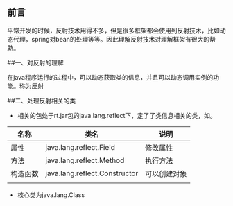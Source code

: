 ## 前言
平常开发的时候，反射技术用得不多，但是很多框架都会使用到反射技术，比如动态代理，spring对bean的处理等等。因此理解反射技术对理解框架有很大的帮助。

##一、对反射的理解

在java程序运行的过程中，可以动态获取类的信息，并且可以动态调用实例的功能。称为反射

##二、处理反射相关的类
- 相关的包处于rt.jar包的java.lang.reflect下，定了了类信息相关的类，如。


| 名称   | 类名                            | 说明     |
|------|-------------------------------|--------|
| 属性   | java.lang.reflect.Field       | 修改属性   |
| 方法   | java.lang.reflect.Method      | 执行方法   |
| 构造函数 | java.lang.reflect.Constructor | 可以创建对象 |
|      |                               |        |

- 核心类为java.lang.Class


